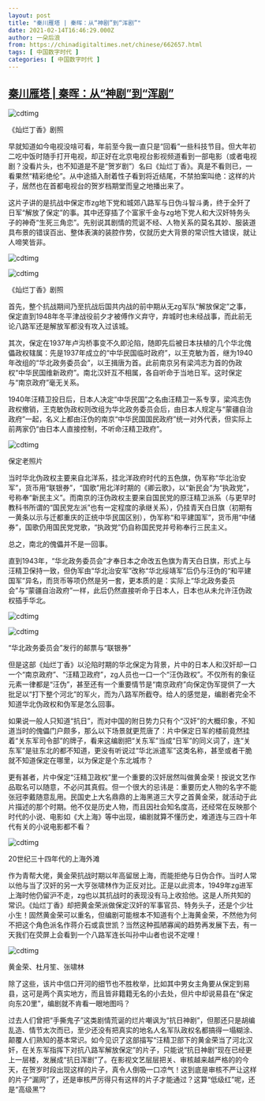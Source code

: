 ```yaml
---
layout: post
title: "秦川雁塔 | 秦晖：从“神剧”到“浑剧”"
date: 2021-02-14T16:46:29.000Z
author: 一朵后浪
from: https://chinadigitaltimes.net/chinese/662657.html
tags: [ 中国数字时代 ]
categories: [ 中国数字时代 ]
---
```

<!--1613321189000-->
[秦川雁塔 | 秦晖：从“神剧”到“浑剧”](https://chinadigitaltimes.net/chinese/662657.html)
------

<div>
<p><img src="https://chinadigitaltimes.net/chinese/files/2021/02/post-662657-60294c9ba8d2d." alt="cdtimg" /></p><div class="ts">《灿烂丁香》剧照</div></p><p>早就知道如今电视没啥可看，年前至今我一直只是“回看”一些科技节目。但大年初二吃中饭时随手打开电视，却正好在北京电视台影视频道看到一部电影（或者电视剧？没看片头，也不知道是不是“贺岁剧”）名曰《灿烂丁香》。真是不看则已，一看果然“精彩绝伦”。从中途插入耐着性子看到将近结尾，不禁拍案叫绝：这样的片子，居然也在首都电视台的贺岁档期堂而皇之地播出来了。</p><p>这片子讲的是抗战中保定市zg地下党和城郊八路军与日伪斗智斗勇，终于全歼了日军“解放了保定”的事。其中还穿插了个富家千金与zg地下党人和大汉奸特务头子的神奇“生死三角恋”。先别说其剧情的荒诞不经、人物关系的莫名其妙、服装道具布景的错误百出、整体表演的装腔作势，仅就历史大背景的常识性大错误，就让人啼笑皆非。</p><p><img src="https://chinadigitaltimes.net/chinese/files/2021/02/post-662657-60294c9d44d55." alt="cdtimg" /></p><p><img src="https://chinadigitaltimes.net/chinese/files/2021/02/post-662657-60294c9ed30ad." alt="cdtimg" /></p><div class="ts">《灿烂丁香》剧照</div></p><p>首先，整个抗战期间乃至抗战后国共内战的前中期从无zg军队“解放保定”之事，保定直到1948年冬平津战役前夕才被傅作义弃守，弃城时也未经战事，而此前无论八路军还是解放军都没有攻入过该城。</p><p>其次，保定在1937年卢沟桥事变不久即沦陷，随即先后被日本扶植的几个华北傀儡政权辖属：先是1937年成立的“中华民国临时政府”，以王克敏为首，继为1940年改组的“华北政务委员会”，以王揖唐为首。此前南京另有梁鸿志为首的伪政权“中华民国维新政府”。南北汉奸互不相属，各自听命于当地日军。这时保定与“南京政府”毫无关系。</p><p>1940年汪精卫投日后，日本人决定“中华民国”之名由汪精卫一系专享，梁鸿志伪政权撤销，王克敏伪政权则改组为华北政务委员会后，由日本人规定与“蒙疆自治政府”一起，名义上都由汪伪的南京“中华民国国民政府”统一对外代表，但实际上前两家仍“由日本人直接控制，不听命汪精卫政府”。</p><p><img src="https://chinadigitaltimes.net/chinese/files/2021/02/post-662657-60294ca0baf14." alt="cdtimg" /></p><div class="ts">保定老照片</div></p><p>当时华北伪政权主要来自北洋系，挂北洋政府时代的五色旗，伪军称“华北治安军”，货币用“联银券”，“国歌”用北洋时期的《卿云歌》，以“新民会”为“执政党”，号称奉“新民主义”。而南京的汪伪政权主要来自国民党的原汪精卫派系（与更早时教科书所谓的“国民党左派”也有一定程度的承继关系），仍挂青天白日旗（初期有一黄条以示与迁都重庆的正统中华民国区别），伪军称“和平建国军”，货币用“中储券”，国歌仍用国民党党歌，“执政党”仍自称国民党并号称奉行三民主义。</p><p>总之，南北的傀儡并不是一回事。</p><p>直到1943年，“华北政务委员会”才奉日本之命改五色旗为青天白日旗，形式上与汪精卫保持一致，但伪军由“华北治安军”改称“华北绥靖军”后仍与汪伪的“和平建国军”异名，而货币等项仍然是另一套，更本质的是：实际上“华北政务委员会”与“蒙疆自治政府”一样，此后仍然直接听命于日本人，日本也从未允许汪伪政权插手华北。</p><p><img src="https://chinadigitaltimes.net/chinese/files/2021/02/post-662657-60294ca2558bf." alt="cdtimg" /></p><p><img src="https://chinadigitaltimes.net/chinese/files/2021/02/post-662657-60294ca3e679f." alt="cdtimg" /></p><div class="ts">“华北政务委员会”发行的邮票与“联银券”</div></p><p>但是这部《灿烂丁香》以沦陷时期的华北保定为背景，片中的日本人和汉奸却一口一个“南京政府”、“汪精卫政府”，zg人员也一口一个“汪伪政权”。不仅所有的象征元素一律都是“汪伪”，甚至还有一个重要情节是“南京政府”向保定伪军提供了一大批足以“打下整个河北”的军火，而为八路军所截夺。给人的感觉是，编剧者完全不知道华北伪政权和伪军是怎么回事。</p><p>如果说一般人只知道“抗日”，而对中国的附日势力只有个“汉奸”的大概印象，不知道当时的傀儡门户颇多，那么以下场景就更荒唐了：片中保定日军的楼前竟然挂着“关东军司令部”的牌子，看来这编剧把“关东军”当成“日军”的同义词了，连“关东军”是驻东北的都不知道，更没有听说过“华北派遣军”这类名称，甚至或者干脆就不知道保定在哪里，以为保定是个东北城市？</p><p>更有甚者，片中保定“汪精卫政权”里一个重要的汉奸居然叫做黄金荣！按说文艺作品取名可以随意，不必问其真假。但一个很大的忌讳是：重要历史人物的名字不能张冠李戴随意乱用。民国史上大名鼎鼎的上海黑道三大亨之首黄金荣，就活动于此片描述的那个时期。他不仅是历史人物，而且因社会知名度高，还经常在反映那个时代的小说、电影如《大上海》等中出现，编剧就算不懂历史，难道连与三四十年代有关的小说电影都不看？</p><p><img src="https://chinadigitaltimes.net/chinese/files/2021/02/post-662657-60294ca5ce9f3." alt="cdtimg" /></p><div class="ts">20世纪三十四年代的上海外滩</div></p><p>作为青帮大佬，黄金荣抗战时期以年高留居上海，而能拒绝与日伪合作。当时人常以他与当了汉奸的另一大亨张啸林作为正反对比。正是以此资本，1949年zg进军上海时他仍留沪不走，zg也以其抗战时的表现没有马上收拾他。这是人所共知的常识。《灿烂丁香》却把黄金荣派做保定汉奸的军事官员、特务头子，还是个少壮小生！固然黄金荣可以重名，但编剧可能根本不知道有个上海黄金荣，不然他为何不把这个角色派名作蒋介石或袁世凯？当然这种孤陋寡闻的趋势再发展下去，有一天我们在荧屏上会看到一个八路军连长叫孙中山者也说不定哩！</p><p><img src="https://chinadigitaltimes.net/chinese/files/2021/02/post-662657-60294ca76ac9e." alt="cdtimg" /></p><div class="ts">黄金荣、杜月笙、张啸林</div></p><p>除了这些，该片中信口开河的细节也不胜枚举，比如其中男女主角要从保定到易县，这可是两个真实地方，而且皆非籍籍无名的小去处，但片中却说易县在“保定向东20里”，编剧就不肯看一眼地图吗？</p><p>过去人们曾把“手撕鬼子”这类剧情荒诞的烂片嘲讽为“抗日神剧”，但那还只是胡编乱造、情节太次而已，至少还没有把真实的地名人名军队政权名都搞得一塌糊涂、颠覆人们熟知的基本常识。如今见识了这部描写“汪精卫部下的黄金荣当了河北汉奸，在关东军指挥下对抗八路军解放保定”的片子，只能说“抗日神剧”现在已经更上一层楼，发展成“抗日浑剧”了。在影视文艺层层把关、审核越来越严格的的今天，在贺岁时段出现这样的片子，真令人倒吸一口凉气！这到底是审核不严让这样的片子“漏网”了，还是审核严厉得只有这样的片子才能通过？这算“低级红”呢，还是“高级黑”?</p>
</div>
